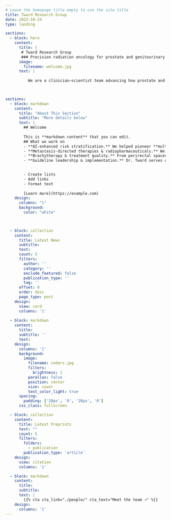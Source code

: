 ```yaml
---
# Leave the homepage title empty to use the site title
title: Tward Research Group
date: 2022-10-24
type: landing

sections:
  - block: hero
    content:
      title: |
       # Tward Research Group
       ### Precision radiation oncology for prostate and genitourinary cancers
      image:
        filename: welcome.jpg
      text: |
        
          We are a clinician–scientist team advancing how prostate and genitourinary (GU) cancers are detected, risk-stratified, and treated. Led by **Jonathan D. Tward, MD, PhD, FASTRO**—Professor of Radiation Oncology at the University of Utah and Huntsman Cancer Institute—our lab bridges AI, image-guided radiotherapy, and prospective clinical trials to deliver care that is both **more effective and less toxic**.
    


sections:
  - block: markdown
    content:
      title: "About This Section"
      subtitle: "More details below"
      text: |
        ## Welcome
        
        This is **markdown content** that you can edit.
        ## What we work on
        - **AI-enhanced risk stratification.** We helped pioneer **multimodal deep-learning models** that integrate digital pathology with clinical features to outperform conventional systems and define actionable thresholds within phase III NRG Oncology trials.
        - **Metastasis-directed therapies & radiopharmaceuticals.** We design and lead trials combining **SABR** with agents like **radium-223** to control oligometastatic disease while preserving quality of life and delaying systemic therapy.
        - **Brachytherapy & treatment quality.** From perirectal spacers and customized bolus to HDR/LDR technique optimization, we focus on interventions that **maximize tumor control and minimize side effects.**
        - **Guideline leadership & implementation.** Dr. Tward serves on **NCCN guideline panels** (prostate, bladder, penile) and resource-stratification efforts that shape standards of care globally.

        
        - Create lists
        - Add links
        - Format text
        
        [Learn more](https://example.com)
    design:
      columns: "1"
      background:
        color: "white"


         
  - block: collection
    content:
      title: Latest News
      subtitle:
      text:
      count: 5
      filters:
        author: ''
        category: ''
        exclude_featured: false
        publication_type: ''
        tag: ''
      offset: 0
      order: desc
      page_type: post
    design:
      view: card
      columns: '1'
  
  - block: markdown
    content:
      title:
      subtitle: ''
      text:
    design:
      columns: '1'
      background:
        image: 
          filename: coders.jpg
          filters:
            brightness: 1
          parallax: false
          position: center
          size: cover
          text_color_light: true
      spacing:
        padding: ['20px', '0', '20px', '0']
      css_class: fullscreen

  - block: collection
    content:
      title: Latest Preprints
      text: ""
      count: 5
      filters:
        folders:
          - publication
        publication_type: 'article'
    design:
      view: citation
      columns: '1'

  - block: markdown
    content:
      title:
      subtitle:
      text: |
        {{% cta cta_link="./people/" cta_text="Meet the team →" %}}
    design:
      columns: '1'
---
```

